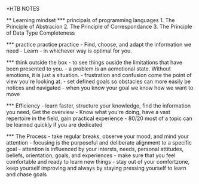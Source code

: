 *HTB NOTES

** Learning mindset
   *** principals of programming languages
      1. The Principle of Abstracion 
      2. The Principle of Correspondance
      3. The Principle of Data Type Completeness

   *** practice practice practice
      - Find, choose, and adapt the information we need
      - Learn - in whichever way is optimal for you.

   *** think outside the box
       - to see things ouside the limitations that have been presented to you.
       - a problem is an aemotional state. Without emotions, it is just a situation.
       - frustration and confusion come the point of view you're looking at.
       - set defined goals so obstacles can more easily be notices and navigated
       - when you know your goal we know how we want to move
  
   *** Efficiency
       - learn faster, structure your knowledge, find the information you need, Get the overview
       - Know what you're doing, have a vast repertoire in the field, gain practical experience
       - 80/20 most of a topic can be learned quickly if you are dedicated


   *** The Process
       - take regular breaks, observe your mood, and mind your attention
       - focusing is the purposeful and deliberate alignment to a specific goal
       - attention is influenced by your intersts, needs, personal attitudes, beliefs, orientation, goals, and experiences
       - make sure that you feel comfortable and ready to learn new things
       - stay out of your comfortzone, keep yourself improving and always by staying pressing yourself to learn and chase goals

